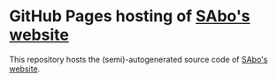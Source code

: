 # GitHub Pages hosting of [SAbo's website](https://suffering-abolition.github.io/)

This repository hosts the (semi)-autogenerated source code of [SAbo's website](https://suffering-abolition.github.io/).
